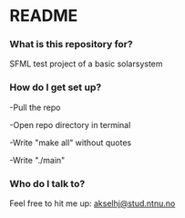 # README #

### What is this repository for? ###
SFML test project of a basic solarsystem

### How do I get set up? ###
-Pull the repo

-Open repo directory in terminal

-Write "make all" without quotes

-Write "./main"

### Who do I talk to? ###
Feel free to hit me up: akselhj@stud.ntnu.no